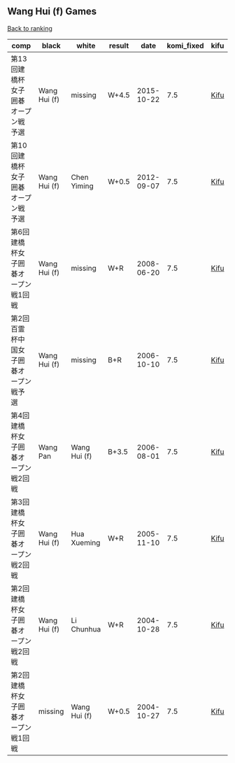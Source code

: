 ## Wang Hui (f) Games

[Back to ranking](index.md)




| **comp** | **black** | **white** | **result** | **date** | **komi_fixed** | **kifu** | 
| --- | --- | --- | --- | --- | --- | --- |
| 第13回建橋杯女子囲碁オープン戦予選 | Wang Hui (f) | missing | W+4.5 | 2015-10-22 | 7.5 | [Kifu](https://kifudepot.net/kifucontents.php?id=mCiVuBbFjQL9UWDAxbYhGw%3D%3D) | 
| 第10回建橋杯女子囲碁オープン戦予選 | Wang Hui (f) | Chen Yiming | W+0.5 | 2012-09-07 | 7.5 | [Kifu](https://kifudepot.net/kifucontents.php?id=VlbkCEjnp7VkY0vy%2BNSZbA%3D%3D) | 
| 第6回建橋杯女子囲碁オープン戦1回戦 | Wang Hui (f) | missing | W+R | 2008-06-20 | 7.5 | [Kifu](https://kifudepot.net/kifucontents.php?id=z%2FVCflm8%2B%2F391IMdxTYhwQ%3D%3D) | 
| 第2回百霊杯中国女子囲碁オープン戦予選 | Wang Hui (f) | missing | B+R | 2006-10-10 | 7.5 | [Kifu](https://kifudepot.net/kifucontents.php?id=69f3dAxDNXEnGQHor7JAlA%3D%3D) | 
| 第4回建橋杯女子囲碁オープン戦2回戦 | Wang Pan | Wang Hui (f) | B+3.5 | 2006-08-01 | 7.5 | [Kifu](https://kifudepot.net/kifucontents.php?id=XGuISijOuQd2UauuSqV5RQ%3D%3D) | 
| 第3回建橋杯女子囲碁オープン戦2回戦 | Wang Hui (f) | Hua Xueming | W+R | 2005-11-10 | 7.5 | [Kifu](https://kifudepot.net/kifucontents.php?id=46INqBKeiZkzRBqhYW0C4Q%3D%3D) | 
| 第2回建橋杯女子囲碁オープン戦2回戦 | Wang Hui (f) | Li Chunhua | W+R | 2004-10-28 | 7.5 | [Kifu](https://kifudepot.net/kifucontents.php?id=GRNdXvMoK3kQVYsHdTpV8g%3D%3D) | 
| 第2回建橋杯女子囲碁オープン戦1回戦 | missing | Wang Hui (f) | W+0.5 | 2004-10-27 | 7.5 | [Kifu](https://kifudepot.net/kifucontents.php?id=2NB6683TuQhqSNBPK163bg%3D%3D) |




